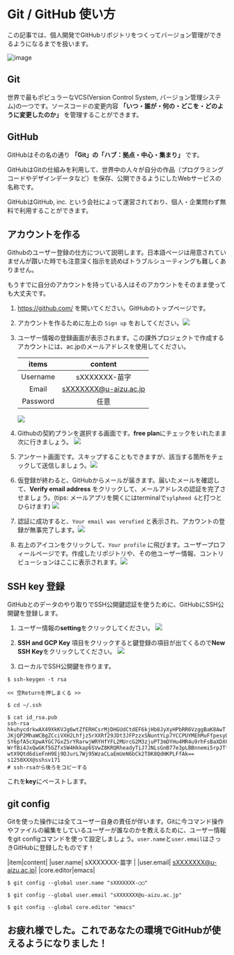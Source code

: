 # Git / GitHub 使い方

この記事では、個人開発でGitHubリポジトリをつくってバージョン管理ができるようになるまでを扱います。

![image](https://github.githubassets.com/images/modules/logos_page/Octocat.png)



## Git

世界で最もポピュラーなVCS(Version Control System, バージョン管理システム)の一つです。ソースコードの変更内容 **「いつ・誰が・何の・どこを・どのように変更したのか」** を管理することができます。

## GitHub

 GitHubはその名の通り **「Git」の「ハブ：拠点・中心・集まり」** です。

GitHubはGitの仕組みを利用して、世界中の人々が自分の作品（プログラミングコードやデザインデータなど）を保存、公開できるようにしたWebサービスの名称です。

GitHubはGitHub, inc. という会社によって運営されており、個人・企業問わず無料で利用することができます。

## アカウントを作る

Githubのユーザー登録の仕方について説明します。日本語ページは用意されていませんが躓いた時でも注意深く指示を読めばトラブルシューティングも難しくありません。

もうすでに自分のアカウントを持っている人はそのアカウントをそのまま使っても大丈夫です。



1. https://github.com/ を開いてください。GitHubのトップページです。

2. アカウントを作るために左上の `Sign up` をおしてください。![](https://github.com/sccp2020/doc-git-github/blob/master/img/pushSignup.png)

3. ユーザー情報の登録画面が表示されます。この課外プロジェクトで作成するアカウントには、ac.jpのメールアドレスを使用してください。

   | **items** |        **content**        |
   | :-------: | :-----------------------: |
   | Username  | sXXXXXXX-苗字 |
   |   Email   |   sXXXXXXX@u-aizu.ac.jp   |
   | Password  |           任意            |

   ![](https://github.com/sccp2020/doc-git-github/blob/master/img/pushSignup.png)

4. Githubの契約プランを選択する画面です。**free plan**にチェックをいれたまま次に行きましょう。 ![](https://github.com/sccp2020/doc-git-github/blob/master/img/selectCourse.png)

5. アンケート画面です。スキップすることもできますが、該当する箇所をチェックして送信しましょう。![](https://github.com/sccp2020/doc-git-github/blob/master/img/github-qestion.png)

6. 仮登録が終わると、GitHubからメールが届きます。届いたメールを確認して、**Verify email address** をクリックして、メールアドレスの認証を完了させましょう。(tips: メールアプリを開くにはterminalで`sylpheed &`と打つとひらけます) ![](https://github.com/sccp2020/doc-git-github/blob/master/img/github-mail-verify.png)

7. 認証に成功すると、`Your email was verufied` と表示され、アカウントの登録が無事完了します。![](https://github.com/sccp2020/doc-git-github/blob/master/img/github-start.png)

8. 右上のアイコンをクリックして、`Your profile` に飛びます。ユーザープロフィールページです。作成したリポジトリや、その他ユーザー情報、コントリビューションはここに表示されます。![](https://github.com/sccp2020/doc-git-github/blob/master/img/github-home.png)

## SSH key 登録

GitHubとのデータのやり取りでSSH公開鍵認証を使うために、GitHubにSSH公開鍵を登録します。
1. ユーザー情報の**setting**をクリックしてください。
![](https://github.com/sccp2020/doc-git-github/blob/master/img/github-sshkey.png)

2. **SSH and GCP Key** 項目をクリックすると鍵登録の項目が出てくるので**New SSH Key**をクリックしてください。
![](https://github.com/sccp2020/doc-git-github/blob/master/img/github-addssh.png)

3. ローカルでSSH公開鍵を作ります。
```
$ ssh-keygen -t rsa

<< 空Returnを押しまくる >>

$ cd ~/.ssh

$ cat id_rsa.pub
ssh-rsa hkuhycdrkwAX49XkKVJg6wtZfERHCsrMjDHGUdCtdEF6kjHb8JyXyHPbRR6VzggBaK8AwT
JKjQP2MhaWCBgZCciVXH2Lhfjz5rXXRf29JDt3JFPzzxSNuntYLp7YCCPUYMEhMuFfpesyQ3jdZxCZ
SY6pfA5cXpwAYGC7GxZSrYRarwjWRYHfYFL2MUrcG2M3zjuPT3mDYHu4MR4u9rhFsBaXDXCCmCVTSJ
WrfBi4JxQwGKf5GZfxSW4Hkkap6SVwZ8KRQRheadyTiJ7JNLsGnB77e3pLBBnnemi5rpJTf3s775ic
wtX9Qtd6dieFnH9Ej9DJurL7Wj95WzaCLaEmUeN6bCk2T8K8QdHKPLFfAk== s1250XXX@sshsv171
# ssh-rsaから後ろをコピーする
```
これを**key**にペーストします。

## git config
Gitを使った操作には全てユーザー自身の責任が伴います。Gitに今コマンド操作やファイルの編集をしているユーザーが誰なのかを教えるために、ユーザー情報をgit configコマンドを使って設定しましょう。`user.name`と`user.email`はさっきGitHubに登録したものです！

|item|content|
|user.name| sXXXXXXX-苗字 |
|user.email| sXXXXXXX@u-aizu.ac.jp|
|core.editor|emacs|

```
$ git config --global user.name "sXXXXXXX-◯◯"

$ git config --global user.email "sXXXXXXX@u-aizu.ac.jp"

$ git config --global core.editor "emacs"
```

## お疲れ様でした。これであなたの環境でGitHubが使えるようになりました！


